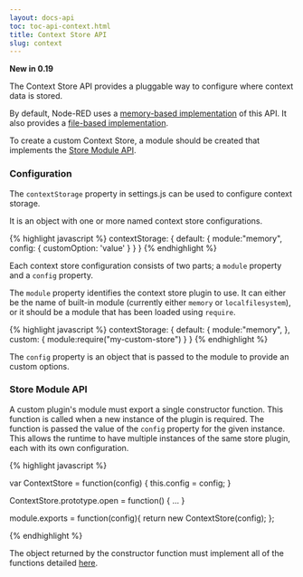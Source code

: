 ```yaml
---
layout: docs-api
toc: toc-api-context.html
title: Context Store API
slug: context
---
```


**New in 0.19**

The Context Store API provides a pluggable way to configure where context data is
stored.

By default, Node-RED uses a [memory-based implementation](store/memory) of this API. It also provides
a [file-based implementation](store/localfilesystem).

To create a custom Context Store, a module should be created that implements the [Store Module API](#store-module-api).

### Configuration

The `contextStorage` property in settings.js can be used to configure context storage.

It is an object with one or more named context store configurations.

{% highlight javascript %}
contextStorage: {
   default: {
       module:"memory",
       config: {
           customOption: 'value'
       }
   }
}
{% endhighlight %}

Each context store configuration consists of two parts; a `module` property and a `config`
property.

The `module` property identifies the context store plugin to use. It can either be
the name of built-in module (currently either `memory` or `localfilesystem`), or it should be
a module that has been loaded using `require`.

{% highlight javascript %}
contextStorage: {
   default: {
       module:"memory",
   },
   custom: {
       module:require("my-custom-store")
   }
}
{% endhighlight %}

The `config` property is an object that is passed to the module to provide an
custom options.

### Store Module API

A custom plugin's module must export a single constructor function. This function is called when a
new instance of the plugin is required. The function is passed the value of the `config`
property for the given instance. This allows the runtime to have multiple instances
of the same store plugin, each with its own configuration.

{% highlight javascript %}

var ContextStore = function(config) {
    this.config = config;
}

ContextStore.prototype.open = function() { ... }


module.exports = function(config){
    return new ContextStore(config);
};

{% endhighlight %}


The object returned by the constructor function must implement all of the functions
detailed [here](methods/).
